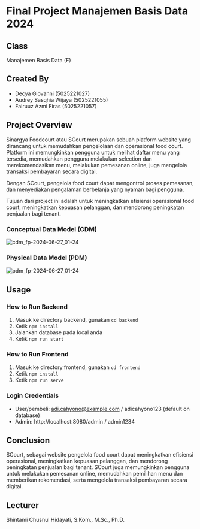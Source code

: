 # Final Project Manajemen Basis Data 2024
## Class
Manajemen Basis Data (F)

## Created By
- Decya Giovanni (5025221027)
- Audrey Sasqhia Wijaya (5025221055)
- Fairuuz Azmi Firas (5025221057)

## Project Overview
Sinargya Foodcourt atau SCourt merupakan sebuah platform website yang dirancang untuk memudahkan pengelolaan dan operasional food court. Platform ini memungkinkan pengguna untuk melihat daftar menu yang tersedia, memudahkan pengguna melakukan selection dan merekomendasikan menu, melakukan pemesanan online, juga mengelola transaksi pembayaran secara digital. 

Dengan SCourt, pengelola food court dapat mengontrol proses pemesanan, dan menyediakan pengalaman berbelanja yang nyaman bagi pengguna.

Tujuan dari project ini adalah untuk meningkatkan efisiensi operasional food court, meningkatkan kepuasan pelanggan, dan mendorong peningkatan penjualan bagi tenant.

### Conceptual Data Model (CDM)
![cdm_fp-2024-06-27_01-24](https://github.com/fairuuz16/fp-mbd/assets/116330319/7eeb58f5-ac76-42e8-a467-de9b67be97bf)

### Physical Data Model (PDM)
![pdm_fp-2024-06-27_01-24](https://github.com/fairuuz16/fp-mbd/assets/116330319/6230a454-b295-4406-8729-3deed15c32b3)


## Usage
### How to Run Backend
1. Masuk ke directory backend, gunakan `cd backend`
2. Ketik `npm install`
3. Jalankan database pada local anda
4. Ketik `npm run start`

### How to Run Frontend
1. Masuk ke directory frontend, gunakan `cd frontend`
2. Ketik `npm install`
3. Ketik `npm run serve`

### Login Credentials
- User/pembeli: adi.cahyono@example.com / adicahyono123 (default on database)
- Admin: http://localhost:8080/admin / admin1234


## Conclusion
SCourt, sebagai website pengelola food court dapat meningkatkan efisiensi operasional, meningkatkan kepuasan pelanggan, dan mendorong peningkatan penjualan bagi tenant. SCourt juga memungkinkan pengguna untuk melakukan pemesanan online, memudahkan pemilihan menu dan memberikan rekomendasi, serta mengelola transaksi pembayaran secara digital.

## Lecturer
Shintami Chusnul Hidayati, S.Kom., M.Sc., Ph.D.

